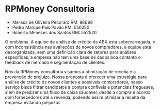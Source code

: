 # RPMoney Consultoria

- Melissa de Oliveira Pecoraro RM: 98698
- Pedro Marque Pais Pavão RM: 550250
- Roberto Menezes dos Santos RM: 552520


O problema: A equipe de análise de crédito da ABX está sobrecarregada, e com inconsistência nas avaliações de novos compradores, a equipe está desorganizada, sem uma definição clara de setores para análises específicas, a empresa não tem uma base de dados boa contanto o feedback de mercado e segmentação de clientes.

Nós da RPMoney consultoria visamos a otimização de receita e a prevenção de prejuízo. Nossa proposta é oferecer uma estratégia para análise de crédito de novos clientes e possiveis compradores, nosso serviço bisca filtrar candidatos a compra confiveis e potenciais fregueses, além de predizer uma fluxo de caixa saudável, desde a compra e acordo com fornecedores até a revenda, podendo assim otimizar a receita da empresa evitando prejuízos.


